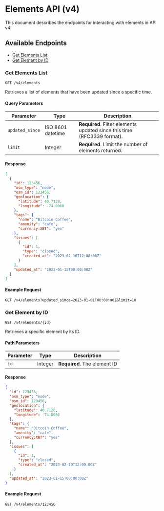 # Elements API (v4)

This document describes the endpoints for interacting with elements in API v4.

## Available Endpoints

- [Get Elements List](#get-elements-list)
- [Get Element by ID](#get-element-by-id)

### Get Elements List

```
GET /v4/elements
```

Retrieves a list of elements that have been updated since a specific time.

#### Query Parameters

| Parameter | Type | Description |
|-----------|------|-------------|
| `updated_since` | ISO 8601 datetime | **Required**. Filter elements updated since this time (RFC3339 format). |
| `limit` | Integer | **Required**. Limit the number of elements returned. |

#### Response

```json
[
  {
    "id": 123456,
    "osm_type": "node",
    "osm_id": 123456,
    "geolocation": {
      "latitude": 40.7128,
      "longitude": -74.0060
    },
    "tags": {
      "name": "Bitcoin Coffee",
      "amenity": "cafe",
      "currency:XBT": "yes"
    },
    "issues": [
      {
        "id": 1,
        "type": "closed",
        "created_at": "2023-02-10T12:00:00Z"
      }
    ],
    "updated_at": "2023-01-15T00:00:00Z"
  }
]
```

#### Example Request

```
GET /v4/elements?updated_since=2023-01-01T00:00:00Z&limit=10
```

### Get Element by ID

```
GET /v4/elements/{id}
```

Retrieves a specific element by its ID.

#### Path Parameters

| Parameter | Type | Description |
|-----------|------|-------------|
| `id` | Integer | **Required**. The element ID |

#### Response

```json
{
  "id": 123456,
  "osm_type": "node",
  "osm_id": 123456,
  "geolocation": {
    "latitude": 40.7128,
    "longitude": -74.0060
  },
  "tags": {
    "name": "Bitcoin Coffee",
    "amenity": "cafe",
    "currency:XBT": "yes"
  },
  "issues": [
    {
      "id": 1,
      "type": "closed",
      "created_at": "2023-02-10T12:00:00Z"
    }
  ],
  "updated_at": "2023-01-15T00:00:00Z"
}
```

#### Example Request

```
GET /v4/elements/123456